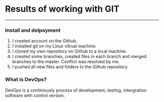 # Results of working with GIT #
-----
### Install and delpoyment ###

1. I created account on the Github.
2. I installed git on my Linux vitrual machine.
3. I cloned my own repository on Github to a local machine.
4. I created some branches, created files in each branch and merged branches to the master. Conflict was resolved by me.
5. I pushed all new files and folders to the Github repository.

### What is DevOps? ###
DevOps is a continiously process of development, testing, intergration software with control version.

